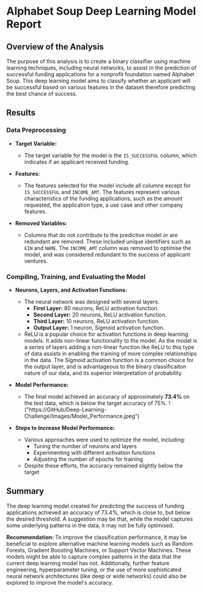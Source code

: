 
# Alphabet Soup Deep Learning Model Report

## Overview of the Analysis

The purpose of this analysis is to create a binary classifier using machine learning techniques, including neural networks, to assist in the prediction of successful funding applications for a nonprofit foundation named Alphabet Soup. This deep learning model aims to classify whether an applicant will be successful based on various features in the dataset therefore predicting the best chance of success.

## Results

### Data Preprocessing

- **Target Variable:**
  - The target variable for the model is the `IS_SUCCESSFUL` column, which indicates if an applicant received funding.

- **Features:**
  - The features selected for the model include all columns except for `IS_SUCCESSFUL` and `INCOME_AMT`. The features represent various characteristics of the funding applications, such as the amount requested, the application type, a use case and other company features. 

- **Removed Variables:**
  - Columns that do not contribute to the predictive model or are redundant are removed. These included unique identifiers such as `EIN` and `NAME`.  The `INCOME_AMT` column was removed to optimise the model, and was considered redundant to the success of applicant ventures.

### Compiling, Training, and Evaluating the Model

- **Neurons, Layers, and Activation Functions:**
  - The neural network was designed with several layers:
    - **First Layer:** 80 neurons, ReLU activation function.
    - **Second Layer:** 20 neurons, ReLU activation function.
    - **Third Layer:** 10 neurons, ReLU activation function.
    - **Output Layer:** 1 neuron, Sigmoid activation function.
  - ReLU is a popular choice for activation functions in deep learning models.  It adds non-linear functionality to the model.  As the model is a series of layers adding a non-linear function like ReLU to this type of data assists in enabling the training of more complex relationships in the data. The Sigmoid activation function is a common choice for the output layer, and is advantageous to the binary classificaiton nature of our data, and its superior interpretation of probability.

- **Model Performance:**
  - The final model achieved an accuracy of approximately **73.4%** on the test data, which is below the target accuracy of 75%.
!("https://GitHub/Deep-Learning-Challenge/Images/Model_Performance.jpeg")


- **Steps to Increase Model Performance:**
  - Various approaches were used to optimize the model, including:
    - Tuning the number of neurons and layers
    - Experimenting with different activation functions
    - Adjusting the number of epochs for training
  - Despite these efforts, the accuracy remained slightly below the target

## Summary

The deep learning model created for predicting the success of funding applications achieved an accuracy of 73.4%, which is close to, but below the desired threshold. A suggestion may be that, while the model captures some underlying patterns in the data, it may not be fully optimised.

**Recommendation:**
To improve the classification performance, it may be beneficial to explore alternative machine learning models such as Random Forests, Gradient Boosting Machines, or Support Vector Machines. These models might be able to capture complex patterns in the data that the current deep learning model has not. Additionally, further feature engineering, hyperparameter tuning, or the use of more sophisticated neural network architectures (like deep or wide networks) could also be explored to improve the model's accuracy.
